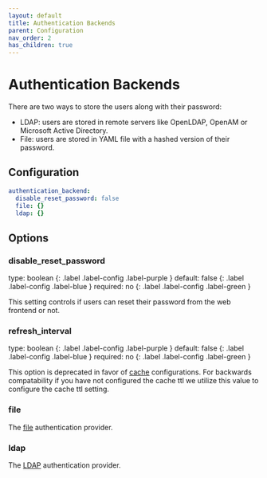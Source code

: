 ```yaml
---
layout: default
title: Authentication Backends
parent: Configuration
nav_order: 2
has_children: true
---
```


# Authentication Backends

There are two ways to store the users along with their password:

* LDAP: users are stored in remote servers like OpenLDAP, OpenAM or Microsoft Active Directory.
* File: users are stored in YAML file with a hashed version of their password.

## Configuration

```yaml
authentication_backend:
  disable_reset_password: false
  file: {}
  ldap: {}
```

## Options

### disable_reset_password
<div markdown="1">
type: boolean
{: .label .label-config .label-purple } 
default: false
{: .label .label-config .label-blue }
required: no
{: .label .label-config .label-green }
</div>

This setting controls if users can reset their password from the web frontend or not.

### refresh_interval
<div markdown="1">
type: boolean
{: .label .label-config .label-purple } 
default: false
{: .label .label-config .label-blue }
required: no
{: .label .label-config .label-green }
</div>

This option is deprecated in favor of [cache](cache.md) configurations. For backwards compatability if you have not
configured the cache ttl we utilize this value to configure the cache ttl setting.

### file

The [file](file.md) authentication provider.

### ldap

The [LDAP](ldap.md) authentication provider.
